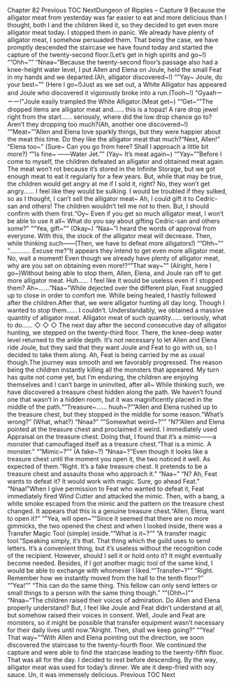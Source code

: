 Chapter 82 Previous TOC NextDungeon of Ripples – Capture 9 Because the alligator meat from yesterday was far easier to eat and more delicious than I thought, both I and the children liked it, so they decided to get even more alligator meat today. I stopped them in panic. We already have plenty of alligator meat, I somehow persuaded them. That being the case, we have promptly descended the staircase we have found today and started the capture of the twenty-second floor.(Let’s get in high spirits and go~!) “”Ohh~”” “Nnaa~”Because the twenty-second floor’s passage also had a knee-height water level, I put Allen and Elena on Joule, held the small Feat in my hands and we departed.(Ah, alligator discovered~!) “”Yay~ Joule, do your best~”” (Here I go~!)Just as we set out, a White Alligator has appeared and Joule who discovered it vigorously broke into a run.(Tooh~!) “Gyaahーーー!”Joule easily trampled the White Alligator.(Meat get~) “”Get~””The dropped items are alligator meat and…… this is a topaz! A rare drop jewel right from the start…… seriously, where did the low drop chance go to? Aren’t they dropping too much?(Ah, another one discovered~!) “”Meat~””Allen and Elena love sparkly things, but they were happier about the meat this time. Do they like the alligator meat that much?“Next, Allen!” “Elena too~” (Sure~ Can you go from here? Shall I approach a little bit more?) “”Is fine~ ――Water Jet.”” (Yay~ It’s meat again~) “”Yay~””Before I come to myself, the children defeated an alligator and obtained meat again. The meat won’t rot because it’s stored in the Infinite Storage, but we got enough meat to eat it regularly for a few years. But, while that may be true, the children would get angry at me if I sold it, right? No, they won’t get angry…… I feel like they would be sulking. I would be troubled if they sulked, so as I thought, I can’t sell the alligator meat~ Ah, I could gift it to Cedric-san and others! The children wouldn’t tell me not to then. But, I should confirm with them first.“Oy~ Even if you get so much alligator meat, I won’t be able to use it all~ What do you say about gifting Cedric-san and others some?” “”Yea, gift~”” (Okay~) “Naa~”I heard the words of approval from everyone. With this, the stock of the alligator meat will decrease. Then, while thinking such――(Then, we have to defeat more alligators!) “”Ohh~”” “………… Excuse me?”It appears they intend to get even more alligator meat. No, wait a moment! Even though we already have plenty of alligator meat, why are you set on obtaining even more!?“”That way~”” (Alright, here I go~)Without being able to stop them, Allen, Elena, and Joule ran off to get more alligator meat. Huh…… I feel like it would be useless even if I stopped them? Ah~……“Naa~”While dejected over the different plan, Feat snuggled up to close in order to comfort me. While being healed, I hastily followed after the children.After that, we were alligator hunting all day long. Though I wanted to stop them…… I couldn’t. Understandably, we obtained a massive quantity of alligator meat. Alligator meat of such quantity…… seriously, what to do…… ◇ ◇ ◇ The next day after the second consecutive day of alligator hunting, we stepped on the twenty-third floor. There, the knee-deep water level returned to the ankle depth. It’s not necessary to let Allen and Elena ride Joule, but they said that they want Joule and Feat to go with us, so I decided to take them along. Ah, Feat is being carried by me as usual though.The journey was smooth and we favorably progressed. The reason being the children instantly killing all the monsters that appeared. My turn has quite not come yet, but I’m enduring, the children are enjoying themselves and I can’t barge in uninvited, after all~ While thinking such, we have discovered a treasure chest hidden along the path. We haven’t found one that wasn’t in a hidden room, but it was magnificently placed in the middle of the path.“”Treasure~…… huuh~?””Allen and Elena rushed up to the treasure chest, but they stopped in the middle for some reason.“What’s wrong?” (What, what?) “Nnaa?” “”Somewhat weird~?”” “N?”Allen and Elena pointed at the treasure chest and proclaimed it weird. I immediately used Appraisal on the treasure chest. Doing that, I found that it’s a mimic――a monster that camouflaged itself as a treasure chest.“That is a mimic. A monster.” “”Mimic~?”” (A fake~?) “Nnaa~?”Even though it looks like a treasure chest until the moment you open it, the two noticed it well. As expected of them.“Right. It’s a fake treasure chest. It pretends to be a treasure chest and assaults those who approach it.” “Naa~” “N? Ah, Feat wants to defeat it? It would work with magic. Sure, go ahead Feat.” “Nnaa!”When I give permission to Feat who wanted to defeat it, Feat immediately fired Wind Cutter and attacked the mimic. Then, with a bang, a white smoke escaped from the mimic and the pattern on the treasure chest changed. It appears that this is a genuine treasure chest.“Allen, Elena, want to open it?” “”Yea, will open~””Since it seemed that there are no more gimmicks, the two opened the chest and when I looked inside, there was a Transfer Magic Tool (simple) inside.“”What is it~?”” “A transfer magic tool.”Speaking simply, it’s that. That thing which the guild uses to send letters. It’s a convenient thing, but it’s useless without the recognition code of the recipient. However, should I sell it or hold onto it? It might eventually become needed. Besides, if I got another magic tool of the same kind, I would be able to exchange with whomever I liked.“”Transfer~?”” “Right. Remember how we instantly moved from the hall to the tenth floor?” “”Yea!”” “This can do the same thing. This fellow can only send letters or small things to a person with the same thing though.” “”(Ohh~)”” “Nnaa~”The children raised their voices of admiration. Do Allen and Elena properly understand? But, I feel like Joule and Feat didn’t understand at all, but somehow raised their voices in consent. Well, Joule and Feat are monsters, so it might be possible that transfer equipment wasn’t necessary for their daily lives until now.“Alright. Then, shall we keep going?” “”Yea! That way~””With Allen and Elena pointing out the direction, we soon discovered the staircase to the twenty-fourth floor. We continued the capture and were able to find the staircase leading to the twenty-fifth floor. That was all for the day. I decided to rest before descending. By the way, alligator meat was used for today’s dinner. We ate it deep-fried with soy sauce. Un, it was immensely delicious. Previous TOC Next